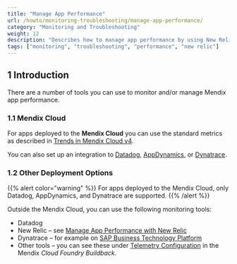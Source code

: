 ```yaml
---
title: "Manage App Performance"
url: /howto/monitoring-troubleshooting/manage-app-performance/
category: "Monitoring and Troubleshooting"
weight: 12
description: "Describes how to manage app performance by using New Relic."
tags: ["monitoring", "troubleshooting", "performance", "new relic"]
---
```


## 1 Introduction

There are a number of tools you can use to monitor and/or manage Mendix app performance.

### 1.1 Mendix Cloud

For apps deployed to the **Mendix Cloud** you can use the standard metrics as described in [Trends in Mendix Cloud v4](/developerportal/operate/trends-v4/).

You can also set up an integration to [Datadog](/developerportal/operate/datadog-metrics/), [AppDynamics](/developerportal/operate/appdynamics-metrics/), or [Dynatrace](/developerportal/operate/dynatrace-metrics/).

### 1.2 Other Deployment Options

{{% alert color="warning" %}}
For apps deployed to the Mendix Cloud, only Datadog, AppDynamics, and Dynatrace are supported.
{{% /alert %}}

Outside the Mendix Cloud, you can use the following monitoring tools:

* Datadog
* New Relic – see [Manage App Performance with New Relic](/howto/monitoring-troubleshooting/manage-app-performance-with-new-relic/)
* Dynatrace – for example on [SAP Business Technology Platform](https://docs.mendix.com/developerportal/deploy/sap-cloud-platform/#runtime-tab)
* Other tools – you can see these under [Telemetry Configuration](https://github.com/mendix/cf-mendix-buildpack#telemetry-configuration) in the Mendix *Cloud Foundry Buildback*.
